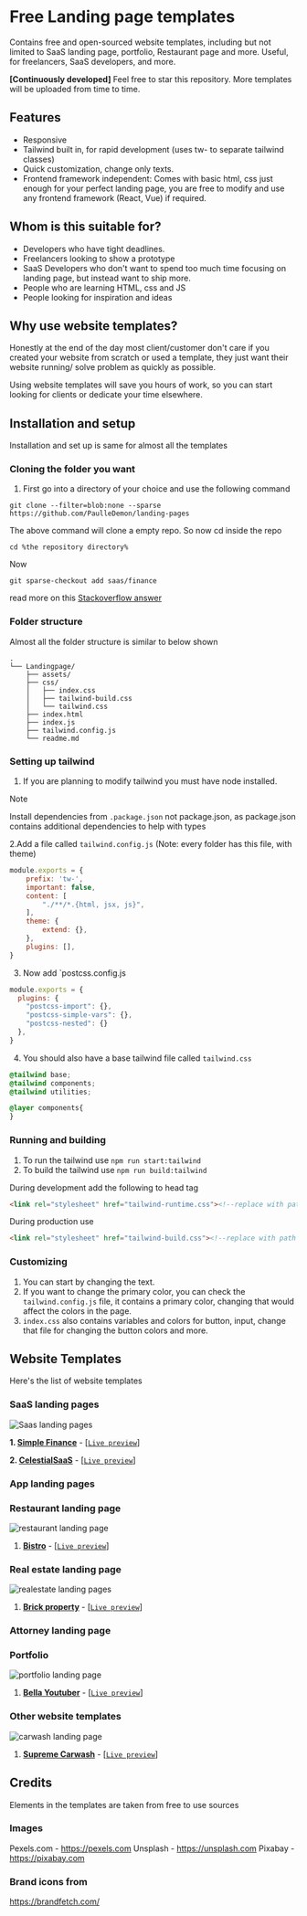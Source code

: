 # Free Landing page templates

Contains free and open-sourced website templates, including but not limited to SaaS landing page, portfolio, Restaurant page and more. Useful, for freelancers, SaaS developers, and more.

**[Continuously developed]** Feel free to star this repository. More templates will be uploaded from time to time.

## Features
* Responsive
* Tailwind built in, for rapid development (uses tw- to separate tailwind classes)
* Quick customization, change only texts.
* Frontend framework independent: Comes with basic html, css just enough for your perfect landing page, you are free to modify and use any frontend framework (React, Vue) if required.

## Whom is this suitable for?
* Developers who have tight deadlines.
* Freelancers looking to show a prototype
* SaaS Developers who don't want to spend too much time focusing on landing page, but instead want to ship more.
* People who are learning HTML, css and JS 
* People looking for inspiration and ideas

## Why use website templates?
Honestly at the end of the day most client/customer don't care if you 
created your website from scratch or used a template, they just want their
website running/ solve problem as quickly as possible.

Using website templates will save you hours of work, so you can start looking
for clients or dedicate your time elsewhere.


## Installation and setup
Installation and set up is same for almost all the templates

### Cloning the folder you want
1. First go into a directory of your choice and use the following command 
```
git clone --filter=blob:none --sparse  https://github.com/PaulleDemon/landing-pages
 ```
The above command will clone a empty repo. So now cd inside the repo 
``` 
cd %the repository directory%
```
Now
```
git sparse-checkout add saas/finance
``` 
read more on this [Stackoverflow answer](https://stackoverflow.com/a/73254328/15993687)

### Folder structure
Almost all the folder structure is similar to below shown
```
.
└── Landingpage/
    ├── assets/
    ├── css/
    │   ├── index.css
    │   ├── tailwind-build.css
    │   └── tailwind.css
    ├── index.html
    ├── index.js
    ├── tailwind.config.js
    └── readme.md
```

### Setting up tailwind
1. If you are planning to modify tailwind you must have node installed.

> [!NOTE] 
> Install dependencies from `.package.json` not package.json, as package.json contains additional dependencies to help with types

2.Add a file called `tailwind.config.js` (Note: every folder has this file, with theme)
```js
module.exports = {
	prefix: 'tw-',
	important: false,
	content: [
		"./**/*.{html, jsx, js}",
	],
	theme: {
		extend: {},
	},
	plugins: [],
}
```
3. Now add `postcss.config.js
```js
module.exports = {
  plugins: {
    "postcss-import": {},
    "postcss-simple-vars": {},
    "postcss-nested": {}
  },
}
```
4. You should also have a base tailwind file called `tailwind.css`
```css
@tailwind base;
@tailwind components;
@tailwind utilities;

@layer components{
}
```

### Running and building
1. To run the tailwind use `npm run start:tailwind`
2. To build the tailwind use `npm run build:tailwind`

During development add the following to head tag
```html
<link rel="stylesheet" href="tailwind-runtime.css"><!--replace with path to your tailwind runtime-->
```
During production use 
```html
<link rel="stylesheet" href="tailwind-build.css"><!--replace with path to your tailwind build-->
```

### Customizing
1. You can start by changing the text.
2. If you want to change the primary color, you can check the `tailwind.config.js` file, it
   contains a primary color, changing that would affect the colors in the page.
3. `index.css` also contains variables and colors for button, input, change that file for changing the
   button colors and more.


## Website Templates

Here's the list of website templates


### SaaS landing pages

![Saas landing pages](src/saas/screenshots/finance.png)

**1. [Simple Finance](src/saas/finance)** - [[`Live preview`](https://finance-saas-template.netlify.app/)]

**2. [CelestialSaaS](src/saas/CelestialSaaS/)** - [[`Live preview`](https://celestialsaas.netlify.app/)]


### App landing pages

### Restaurant landing page

![restaurant landing page](src/restaurant/screenshots/bistro.png)

1. **[Bistro](src/restaurant/bistro)** - [[`Live preview`](https://bistro-rest.netlify.app/)]


### Real estate landing page

![realestate landing pages](src/realestate/screenshots/brickstone.png)

1. **[Brick property](src/realestate/brickproperty)** - [[`Live preview`](https://brickproperty.netlify.app/)]

### Attorney landing page


### Portfolio

![portfolio landing page](src/portfolio/screenshots/bella.png) 

1. **[Bella Youtuber](src/portfolio/bella)** - [[`Live preview`](https://bella-youtuber.netlify.app/)]


### Other website templates

![carwash landing page](src/others/screenshots/carwash.png) 


1. **[Supreme Carwash](src/others/carwash)** - [[`Live preview`](https://supremecarwash.netlify.app/)]


## Credits
Elements in the templates are taken from free to use sources

### Images
Pexels.com - https://pexels.com
Unsplash - https://unsplash.com
Pixabay - https://pixabay.com

### Brand icons from
https://brandfetch.com/